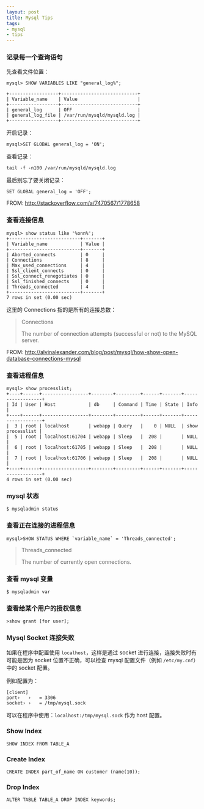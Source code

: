 ```yaml
---
layout: post
title: Mysql Tips
tags:
- mysql
- tips
---
```


### 记录每一个查询语句

先查看文件位置：

    mysql> SHOW VARIABLES LIKE "general_log%";

    +------------------+----------------------------+
    | Variable_name    | Value                      |
    +------------------+----------------------------+
    | general_log      | OFF                        |
    | general_log_file | /var/run/mysqld/mysqld.log |
    +------------------+----------------------------+

开启记录：

    mysql>SET GLOBAL general_log = 'ON';

查看记录：

    tail -f -n100 /var/run/mysqld/mysqld.log

最后别忘了要关闭记录：

    SET GLOBAL general_log = 'OFF';

FROM: <http://stackoverflow.com/a/7470567/1778658>

### 查看连接信息

    mysql> show status like '%onn%';
    +--------------------------+-------+
    | Variable_name            | Value |
    +--------------------------+-------+
    | Aborted_connects         | 0     | 
    | Connections              | 8     | 
    | Max_used_connections     | 4     | 
    | Ssl_client_connects      | 0     | 
    | Ssl_connect_renegotiates | 0     | 
    | Ssl_finished_connects    | 0     | 
    | Threads_connected        | 4     | 
    +--------------------------+-------+
    7 rows in set (0.00 sec)

这里的 Connections 指的是所有的连接总数：

>Connections
>
>The number of connection attempts (successful or not) to the MySQL server.

FROM: <http://alvinalexander.com/blog/post/mysql/how-show-open-database-connections-mysql>

### 查看进程信息

    mysql> show processlist;
    +----+------+-----------------+--------+---------+------+-------+------------------+
    | Id | User | Host            | db     | Command | Time | State | Info             |
    +----+------+-----------------+--------+---------+------+-------+------------------+
    |  3 | root | localhost       | webapp | Query   |    0 | NULL  | show processlist | 
    |  5 | root | localhost:61704 | webapp | Sleep   |  208 |       | NULL             | 
    |  6 | root | localhost:61705 | webapp | Sleep   |  208 |       | NULL             | 
    |  7 | root | localhost:61706 | webapp | Sleep   |  208 |       | NULL             | 
    +----+------+-----------------+--------+---------+------+-------+------------------+
    4 rows in set (0.00 sec)

### mysql 状态

    $ mysqladmin status

### 查看正在连接的进程信息

    mysql>SHOW STATUS WHERE `variable_name` = 'Threads_connected';

>Threads_connected
>
>The number of currently open connections.

### 查看 mysql 变量

    $ mysqladmin var

### 查看给某个用户的授权信息

    >show grant [for user];

### Mysql Socket 连接失败

如果在程序中配置使用 `localhost`，这样是通过 socket 进行连接，连接失败时有可能是因为 socket 位置不正确，可以检查 mysql 配置文件（例如 `/etc/my.cnf`）中的 socket 配置。

例如配置为：

```
[client]
port›   ›   = 3306
socket› ›   = /tmp/mysql.sock
```

可以在程序中使用：`localhost:/tmp/mysql.sock` 作为 host 配置。

### Show Index

```
SHOW INDEX FROM TABLE_A
```

### Create Index

```
CREATE INDEX part_of_name ON customer (name(10));
```

### Drop Index

```
ALTER TABLE TABLE_A DROP INDEX keywords;
```
